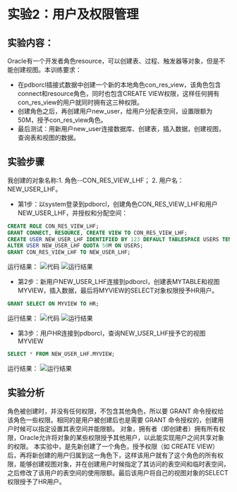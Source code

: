 # 实验2：用户及权限管理

## 实验内容：
Oracle有一个开发者角色resource，可以创建表、过程、触发器等对象，但是不能创建视图。本训练要求：
- 在pdborcl插接式数据中创建一个新的本地角色con_res_view，该角色包含connect和resource角色，同时也包含CREATE VIEW权限，这样任何拥有con_res_view的用户就同时拥有这三种权限。
- 创建角色之后，再创建用户new_user，给用户分配表空间，设置限额为50M，授予con_res_view角色。
- 最后测试：用新用户new_user连接数据库、创建表，插入数据，创建视图，查询表和视图的数据。

## 实验步骤

我创建的对象名称:1. 角色--CON_RES_VIEW_LHF； 2. 用户名：NEW_USER_LHF。

- 第1步：以system登录到pdborcl，创建角色CON_RES_VIEW_LHF和用户NEW_USER_LHF，并授权和分配空间：

```sql
CREATE ROLE CON_RES_VIEW_LHF;
GRANT CONNECT, RESOURCE, CREATE VIEW TO CON_RES_VIEW_LHF;
CREATE USER NEW_USER_LHF IDENTIFIED BY 123 DEFAULT TABLESPACE USERS TEMPORARY TABLESPACE TEMP;
ALTER USER NEW_USER_LHF QUOTA 50M ON USERS;	
GRANT CON_RES_VIEW_LHF TO NEW_USER_LHF;	
```

运行结果：
![代码](https://github.com/lihongfei666/oracle/blob/master/test2/步骤1-代码.png )
![运行结果](https://github.com/lihongfei666/oracle/blob/master/test2/步骤1-运行结果.png )


- 第2步：新用户NEW_USER_LHF连接到pdborcl，创建表MYTABLE和视图MYVIEW，插入数据，最后将MYVIEW的SELECT对象权限授予HR用户。

```sql
GRANT SELECT ON MYVIEW TO HR;
```

运行结果：
![代码](https://github.com/lihongfei666/oracle/blob/master/test2/步骤2-代码.png )
![运行结果](https://github.com/lihongfei666/oracle/blob/master/test2/步骤2-运行结果.png )

 

- 第3步：用户HR连接到pdborcl，查询NEW_USER_LHF授予它的视图MYVIEW

```sql
SELECT * FROM NEW_USER_LHF.MYVIEW;
```

运行结果：
![运行结果](https://github.com/lihongfei666/oracle/blob/master/test2/步骤3-运行结果.png )


## 实验分析
角色被创建时，并没有任何权限，不包含其他角色，所以要 GRANT 命令授权给该角色一些权限。相同的是用户被创建后也是需要 GRANT 命令授权的，创建用户时候可以指定设置其表空间并能限额。
对象，拥有者（即创建者）拥有所有权限，Oracle允许将对象的某些权限授予其他用户，以此能实现用户之间共享对象的权限。
本实验中，是先新创建了一个角色，授予权限（如 CREATE VIEW）后，再将新创建的用户归属到这一角色下，这样该用户就有了这个角色的所有权限，能够创建视图对象，并在创建用户时候指定了其访问的表空间和临时表空间，之后修改了该用户的表空间的使用限额。最后该用户将自己的视图对象的SELECT权限授予了HR用户。
